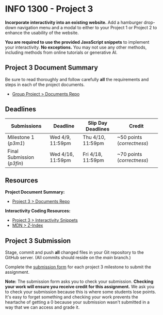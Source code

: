 # INFO 1300 - Project 3

**Incorporate interactivity into an existing website.** Add a hamburger drop-down navigation menu and a modal to either to your Project 1 or Project 2 to enhance the usability of the website.

**You are required to use the provided JavaScript snippets** to implement your interactivity. **No exceptions.**  You may not use any other methods, including methods from online tutorials or generative AI.

## Project 3 Document Summary

Be sure to read thoroughly and follow carefully **all** the requirements and steps in each of the project documents.

- [Group Project > Documents Repo](https://github.coecis.cornell.edu/info1300-spring25/info1300-2025sp-resources/tree/main/assignments/project3)

## Deadlines

| Submissions                | Deadline           | Slip Day Deadlines    | Credit                     |
| -------------------------- | ------------------ | --------------------- | -------------------------- |
| Milestone 1 (_p3m1_)       | Wed 4/9, 11:59pm   | Thu 4/10, 11:59pm     | ~50 points (_correctness_) |
| Final Submission (_p3fin_) | Wed 4/16, 11:59pm  | Fri 4/18, 11:59pm     | ~70 points (_correctness_) |

## Resources

**Project Document Summary:**

- [Project 3 > Documents Repo](https://github.coecis.cornell.edu/info1300-spring25/info1300-2025sp-resources/tree/main/assignments/project3)

**Interactivity Coding Resources:**

- [Project 3 > Interactivity Snippets](https://github.coecis.cornell.edu/info1300-spring25/info1300-2025sp-resources/tree/main/assignments/project3/p3-interactivity-snippets.md)
- [MDN > Z-Index](https://developer.mozilla.org/en-US/docs/Web/CSS/z-index)

## Project 3 Submission

Stage, commit and push **all** changed files in your Git repository to the GitHub server. (All commits should reside on the _main_ branch.)

Complete the [submission form](https://cornell.ca1.qualtrics.com/jfe/form/SV_4MIEbRGMW4wTFDo) for each project 3 milestone to submit the assignment.

**Note:** The submission form asks you to check your submission. **Checking your work will ensure you receive credit for this assignment.** We ask you to check your submission because this is where some students lose points. It's easy to forget something and checking your work prevents the heartache of getting a 0 because your submission wasn't submitted in a way that we can access and grade it.


